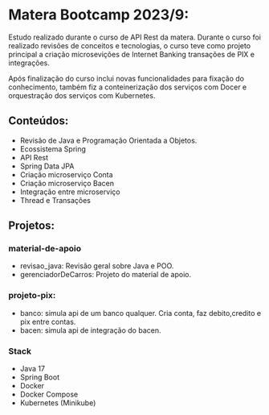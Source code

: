 # Matera Bootcamp 2023/9:
Estudo realizado durante o curso de API Rest da matera. Durante  o curso foi realizado revisões de conceitos e tecnologias, o curso teve como projeto principal a criação microsevições de Internet Banking transações de PIX e integrações.

Após finalização do curso inclui novas funcionalidades para fixação do conhecimento, também fiz a conteinerização dos serviços com Docer e orquestração dos serviços com Kubernetes.

## Conteúdos:

* Revisão de Java e Programação Orientada a Objetos.
* Ecossistema Spring
* API Rest
* Spring Data JPA
* Criação microserviço Conta
* Criação microserviço Bacen
* Integração entre microserviço
* Thread e Transações 

## Projetos:

### material-de-apoio

* revisao_java: Revisão geral sobre Java e POO.
* gerenciadorDeCarros: Projeto do material de apoio.

### projeto-pix: 

* banco: simula api de um banco qualquer. Cria conta, faz debito,credito e pix entre contas.
* bacen: simula api de integração do bacen.

### Stack

- Java 17
- Spring Boot
- Docker
- Docker Compose
- Kubernetes (Minikube)
